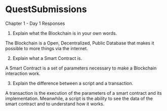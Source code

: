 # QuestSubmissions

Chapter 1 - Day 1 Responses

1. Explain what the Blockchain is in your own words. 

The Blockchain is a Open, Decentralized, Public Database that makes it possible to more things via the internet.

2. Explain what a Smart Contract is. 

A Smart Contract is a set of parameters necessary to make a Blockchain interaction work. 

3. Explain the difference between a script and a transaction.

A transaction is the execution of the parameters of a smart contract and its implementation. Meanwhile, a script is the ability to see the data of the smart contract and to understand how it works.

